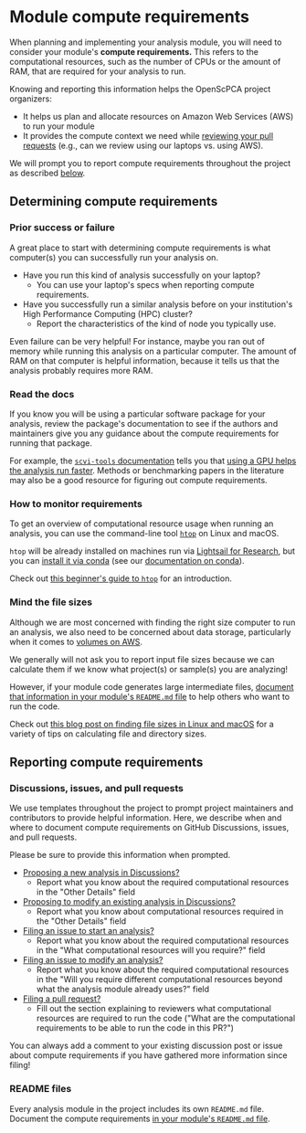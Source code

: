 # Module compute requirements

When planning and implementing your analysis module, you will need to consider your module's **compute requirements.**
This refers to the computational resources, such as the number of CPUs or the amount of RAM, that are required for your analysis to run.

Knowing and reporting this information helps the OpenScPCA project organizers:

- It helps us plan and allocate resources on Amazon Web Services (AWS) to run your module
- It provides the compute context we need while [reviewing your pull requests](../pr-review-and-merge/index.md) (e.g., can we review using our laptops vs. using AWS).

We will prompt you to report compute requirements throughout the project as described [below](#reporting-compute-requirements).

## Determining compute requirements

### Prior success or failure

A great place to start with determining compute requirements is what computer(s) you can successfully run your analysis on.

* Have you run this kind of analysis successfully on your laptop?
    * You can use your laptop's specs when reporting compute requirements.
* Have you successfully run a similar analysis before on your institution's High Performance Computing (HPC) cluster?
    * Report the characteristics of the kind of node you typically use.

Even failure can be very helpful!
For instance, maybe you ran out of memory while running this analysis on a particular computer.
The amount of RAM on that computer is helpful information, because it tells us that the analysis probably requires more RAM.

### Read the docs

If you know you will be using a particular software package for your analysis, review the package's documentation to see if the authors and maintainers give you any guidance about the compute requirements for running that package.

For example, the [`scvi-tools` documentation](https://docs.scvi-tools.org/en/stable/index.html) tells you that [using a GPU helps the analysis run faster](https://docs.scvi-tools.org/en/stable/installation.html#gpu).
Methods or benchmarking papers in the literature may also be a good resource for figuring out compute requirements.

### How to monitor requirements

To get an overview of computational resource usage when running an analysis, you can use the command-line tool [`htop`](https://htop.dev/) on Linux and macOS.

`htop` will be already installed on machines run via [Lightsail for Research](../../software-platforms/aws/index.md#lsfr-virtual-computing-with-aws), but you can [install it via conda](https://anaconda.org/conda-forge/htop) (see our [documentation on conda](determining-software-requirements.md#adding-software-to-the-environment-and-tracking-installed-software)).

Check out [this beginner's guide to `htop`](https://spin.atomicobject.com/htop-guide/) for an introduction.

### Mind the file sizes

Although we are most concerned with finding the right size computer to run an analysis, we also need to be concerned about data storage, particularly when it comes to [volumes on AWS](../../software-platforms/aws/working-with-volumes.md).

We generally will not ask you to report input file sizes because we can calculate them if we know what project(s) or sample(s) you are analyzing!

However, if your module code generates large intermediate files, [document that information in your module's `README.md` file](../analysis-modules/documenting-analysis.md) to help others who want to run the code.

Check out [this blog post on finding file sizes in Linux and macOS](https://monovm.com/blog/how-to-find-the-file-size-in-linux/) for a variety of tips on calculating file and directory sizes.

## Reporting compute requirements

### Discussions, issues, and pull requests

We use templates throughout the project to prompt project maintainers and contributors to provide helpful information.
Here, we describe when and where to document compute requirements on GitHub Discussions, issues, and pull requests.

Please be sure to provide this information when prompted.

* [Proposing a new analysis in Discussions?](https://github.com/AlexsLemonade/OpenScPCA-analysis/discussions/new?category=propose-a-new-analysis)
    * Report what you know about the required computational resources in the "Other Details" field
* [Proposing to modify an existing analysis in Discussions?](https://github.com/AlexsLemonade/OpenScPCA-analysis/discussions/new?category=modify-an-existing-analysis)
    * Report what you know about computational resources required in the "Other Details" field
* [Filing an issue to start an analysis?](https://github.com/AlexsLemonade/OpenScPCA-analysis/issues/new?assignees=&labels=analysis&projects=&template=01-start-an-analysis.yml)
    * Report what you know about the required computational resources in the "What computational resources will you require?" field
* [Filing an issue to modify an analysis?](https://github.com/AlexsLemonade/OpenScPCA-analysis/issues/new?assignees=&labels=analysis&projects=&template=02-modify-an-analysis.yml)
    * Report what you know about the required computational resources in the "Will you require different computational resources beyond what the analysis module already uses?" field
* [Filing a pull request?](../creating-pull-requests/index.md)
    * Fill out the section explaining to reviewers what computational resources are required to run the code ("What are the computational requirements to be able to run the code in this PR?")

You can always add a comment to your existing discussion post or issue about compute requirements if you have gathered more information since filing!

### README files

Every analysis module in the project includes its own `README.md` file.
Document the compute requirements [in your module's `README.md` file](../analysis-modules/documenting-analysis.md).
